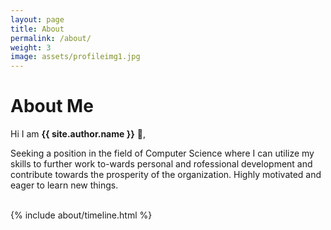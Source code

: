 ```yaml
---
layout: page
title: About
permalink: /about/
weight: 3
image: assets/profileimg1.jpg
---
```


# **About Me**

Hi I am **{{ site.author.name }}** :wave:,<br>

Seeking a position in the field of Computer Science where I can utilize my skills to further work to-wards personal and rofessional development and contribute towards the prosperity of the organization. Highly motivated and eager to learn new things.<br>
<br>

<div class="row">
{% include about/timeline.html %}
</div>
